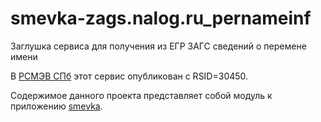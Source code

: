 # smevka-zags.nalog.ru_pernameinf
Заглушка сервиса для получения из ЕГР ЗАГС сведений о перемене имени

В [РСМЭВ СПб](https://smev.spb.ru/registry/SMEV3/) этот сервис опубликован с RSID=30450.

Содержимое данного проекта представляет собой модуль к приложению [smevka](https://github.com/do-/smevka).
